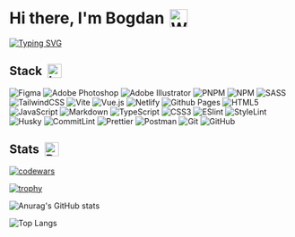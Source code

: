 <h1 style="display: flex; align-items: center; gap: 10px">Hi there, I'm Bogdan 
<img src="https://raw.githubusercontent.com/Tarikul-Islam-Anik/Animated-Fluent-Emojis/master/Emojis/Hand%20gestures/Waving%20Hand.png" alt="Waving Hand" width="32" height="32" /></h1>

<a href="https://git.io/typing-svg"><img src="https://readme-typing-svg.herokuapp.com?font=Noto+Sans&weight=600&pause=1000&color=E43D82&width=435&height=30&lines=Frontend+Developer" alt="Typing SVG" /></a>


<h2 style="display: flex; align-items: center; gap: 10px">Stack
<img src="https://raw.githubusercontent.com/Tarikul-Islam-Anik/Animated-Fluent-Emojis/master/Emojis/Objects/Laptop.png" alt="Laptop" width="25" height="25" /></h1>

![Figma](https://img.shields.io/badge/figma-%23F24E1E.svg?style=for-the-badge&logo=figma&logoColor=white)
![Adobe Photoshop](https://img.shields.io/badge/adobe%20photoshop-%2331A8FF.svg?style=for-the-badge&logo=adobe%20photoshop&logoColor=white)
![Adobe Illustrator](https://img.shields.io/badge/adobe%20illustrator-%23FF9A00.svg?style=for-the-badge&logo=adobe%20illustrator&logoColor=white)
![PNPM](https://img.shields.io/badge/pnpm-%234a4a4a.svg?style=for-the-badge&logo=pnpm&logoColor=f69220)
![NPM](https://img.shields.io/badge/NPM-%23CB3837.svg?style=for-the-badge&logo=npm&logoColor=white)
![SASS](https://img.shields.io/badge/SASS-hotpink.svg?style=for-the-badge&logo=SASS&logoColor=white)
![TailwindCSS](https://img.shields.io/badge/tailwindcss-%2338B2AC.svg?style=for-the-badge&logo=tailwind-css&logoColor=white)
![Vite](https://img.shields.io/badge/vite-%23646CFF.svg?style=for-the-badge&logo=vite&logoColor=white)
![Vue.js](https://img.shields.io/badge/vuejs-%2335495e.svg?style=for-the-badge&logo=vuedotjs&logoColor=%234FC08D)
![Netlify](https://img.shields.io/badge/Netlify-00C7B7?style=for-the-badge&logo=netlify&logoColor=white)
![Github Pages](https://img.shields.io/badge/github%20pages-121013?style=for-the-badge&logo=github&logoColor=white)
![HTML5](https://img.shields.io/badge/html5-%23E34F26.svg?style=for-the-badge&logo=html5&logoColor=white)
![JavaScript](https://img.shields.io/badge/javascript-%23323330.svg?style=for-the-badge&logo=javascript&logoColor=%23F7DF1E)
![Markdown](https://img.shields.io/badge/markdown-%23000000.svg?style=for-the-badge&logo=markdown&logoColor=white)
![TypeScript](https://img.shields.io/badge/typescript-%23007ACC.svg?style=for-the-badge&logo=typescript&logoColor=white)
![CSS3](https://img.shields.io/badge/css3-%231572B6.svg?style=for-the-badge&logo=css3&logoColor=white)
![ESlint](https://img.shields.io/badge/eslint-3A33D1?style=for-the-badge&logo=eslint&logoColor=white)
![StyleLint](https://img.shields.io/badge/stylelint-000?style=for-the-badge&logo=stylelint&logoColor=white)
![Husky](https://img.shields.io/badge/husky-ccc?style=for-the-badge&label=%F0%9F%90%B6&labelColor=ccc)
![CommitLint](https://img.shields.io/badge/commitlint-5672cd?style=for-the-badge&logoColor=fff&logo=commitlint)
![Prettier](https://img.shields.io/badge/prettier-%23F7B93E.svg?style=for-the-badge&logo=prettier&logoColor=black)
![Postman](https://img.shields.io/badge/Postman-FF6C37?style=for-the-badge&logo=postman&logoColor=white)
![Git](https://img.shields.io/badge/git-%23F05033.svg?style=for-the-badge&logo=git&logoColor=white)
![GitHub](https://img.shields.io/badge/github-%23121011.svg?style=for-the-badge&logo=github&logoColor=white)

<h2 style="display: flex; align-items: center; gap: 10px">Stats
<img src="https://raw.githubusercontent.com/Tarikul-Islam-Anik/Animated-Fluent-Emojis/master/Emojis/Objects/Bar%20Chart.png" alt="Bar Chart" width="25" height="25" /></h1>

[![codewars](https://www.codewars.com/users/ketrololz/badges/small)](https://www.codewars.com/users/ketrololz)

[![trophy](https://github-profile-trophy.vercel.app/?username=ketrololz&title=-Followers,-Stars,-Issues,-Reviews&theme=radical)](https://github.com/ryo-ma/github-profile-trophy)


![Anurag's GitHub stats](https://github-readme-stats.vercel.app/api?username=ketrololz&show_icons=true&theme=radical)

![Top Langs](https://github-readme-stats.vercel.app/api/top-langs/?username=ketrololz&theme=radical)

